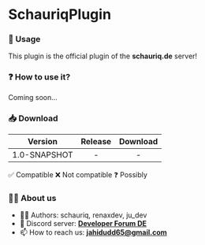 # SchauriqPlugin

### 🙌 Usage


This plugin is the official plugin of the **schauriq.de** server!


### ❓ How to use it?

Coming soon...

### 📥 Download


|  Version 		|  	Release 		| Download   
|-------------|:-------------:|:-------------:|
|1.0-SNAPSHOT|   	- 	|  	-

✅ Compatible ❌ Not compatible ❓ Possibly

### 👨‍💻 About us

- 👨‍💻	Authors: 	schauriq, renaxdev, ju_dev
- 👾 Discord server: **[Developer Forum DE](https://discord.gg/urvsvPqQ3T)**
- 📫 How to reach us: **[jahidudd65@gmail.com](mailto:jahidudd65@gmail.com)**
